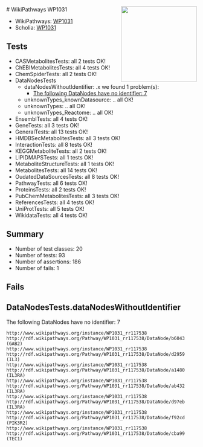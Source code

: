 <img style="float: right; width: 200px" src="https://upload.wikimedia.org/wikipedia/commons/thumb/8/83/Wplogo_with_text_500.png/640px-Wplogo_with_text_500.png" />
# WikiPathways WP1031

* WikiPathways: [WP1031](https://wikipathways.org/pathways/WP1031)
* Scholia: [WP1031](https://scholia.toolforge.org/wikipathways/WP1031)
## Tests
* CASMetabolitesTests: all 2 tests OK!
* ChEBIMetabolitesTests: all 4 tests OK!
* ChemSpiderTests: all 2 tests OK!
* DataNodesTests
    * dataNodesWithoutIdentifier: .x we found 1 problem(s):
        * [The following DataNodes have no identifier: 7](#d2d32fa6)
    * unknownTypes_knownDatasource: .. all OK!
    * unknownTypes: .. all OK!
    * unknownTypes_Reactome: .. all OK!
* EnsemblTests: all 4 tests OK!
* GeneTests: all 3 tests OK!
* GeneralTests: all 13 tests OK!
* HMDBSecMetabolitesTests: all 3 tests OK!
* InteractionTests: all 8 tests OK!
* KEGGMetaboliteTests: all 2 tests OK!
* LIPIDMAPSTests: all 1 tests OK!
* MetaboliteStructureTests: all 1 tests OK!
* MetabolitesTests: all 14 tests OK!
* OudatedDataSourcesTests: all 8 tests OK!
* PathwayTests: all 6 tests OK!
* ProteinsTests: all 2 tests OK!
* PubChemMetabolitesTests: all 3 tests OK!
* ReferencesTests: all 4 tests OK!
* UniProtTests: all 5 tests OK!
* WikidataTests: all 4 tests OK!


## Summary

* Number of test classes: 20
* Number of tests: 93
* Number of assertions: 186
* Number of fails: 1

## Fails

<a name="d2d32fa6" />

## DataNodesTests.dataNodesWithoutIdentifier

The following DataNodes have no identifier: 7
```
http://www.wikipathways.org/instance/WP1031_rr117538 http://rdf.wikipathways.org/Pathway/WP1031_rr117538/DataNode/b6043 (GAB2)
http://www.wikipathways.org/instance/WP1031_rr117538 http://rdf.wikipathways.org/Pathway/WP1031_rr117538/DataNode/d2959 (IL3)
http://www.wikipathways.org/instance/WP1031_rr117538 http://rdf.wikipathways.org/Pathway/WP1031_rr117538/DataNode/a1480 (IL3RA)
http://www.wikipathways.org/instance/WP1031_rr117538 http://rdf.wikipathways.org/Pathway/WP1031_rr117538/DataNode/ab432 (IL3RA)
http://www.wikipathways.org/instance/WP1031_rr117538 http://rdf.wikipathways.org/Pathway/WP1031_rr117538/DataNode/d97eb (IL3RA)
http://www.wikipathways.org/instance/WP1031_rr117538 http://rdf.wikipathways.org/Pathway/WP1031_rr117538/DataNode/f92cd (PIK3R2)
http://www.wikipathways.org/instance/WP1031_rr117538 http://rdf.wikipathways.org/Pathway/WP1031_rr117538/DataNode/cba99 (TEC1)
```

